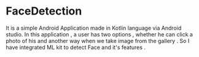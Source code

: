 # FaceDetection
It is a simple Android Application made in Kotlin language via Android studio. In this application , a user has two options , whether he can click a photo of his and another way when we take image from the gallery . So I have integrated ML kit to detect Face and it's features .
